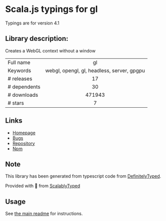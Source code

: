
# Scala.js typings for gl

Typings are for version 4.1

## Library description:
Creates a WebGL context without a window

|                    |                 |
| ------------------ | :-------------: |
| Full name          | gl |
| Keywords           | webgl, opengl, gl, headless, server, gpgpu |
| # releases         | 17 |
| # dependents       | 30 |
| # downloads        | 471943 |
| # stars            | 7 |

## Links
- [Homepage](https://github.com/stackgl/headless-gl#readme)
- [Bugs](https://github.com/stackgl/headless-gl/issues)
- [Repository](https://github.com/stackgl/headless-gl)
- [Npm](https://www.npmjs.com/package/gl)
    


## Note
This library has been generated from typescript code from [DefinitelyTyped](https://definitelytyped.org).

Provided with :purple_heart: from [ScalablyTyped](https://github.com/oyvindberg/ScalablyTyped)

## Usage
See [the main readme](../../readme.md) for instructions.



